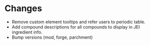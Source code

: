 # Changes

- Remove custom element tooltips and refer users to periodic table. 
- Add compound descriptions for all compounds to display in JEI ingredient info.
- Bump versions (mod, forge, parchment)
